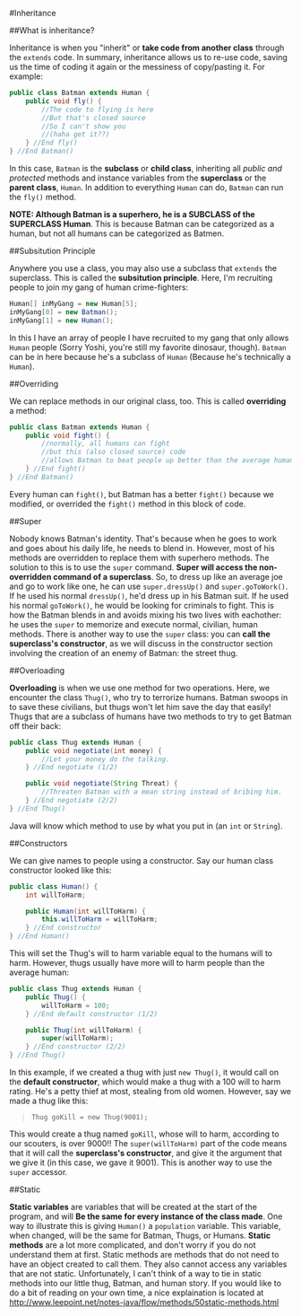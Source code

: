#Inheritance

##What is inheritance?

Inheritance is when you "inherit" or **take code from another class** through the `extends` code. In summary, inheritance allows us to re-use code, saving us the time of coding it again or the messiness of copy/pasting it. For example:

```Java
public class Batman extends Human {
	public void fly() {
		//The code to flying is here
		//But that's closed source
		//So I can't show you
		//(haha get it??)
	} //End fly()
} //End Batman()
```

In this case, `Batman` is the **subclass** or **child class**, inheriting all *public and protected* methods and instance variables from the **superclass** or the **parent class**, `Human`. In addition to everything `Human` can do, `Batman` can run the `fly()` method.

**NOTE: Although Batman is a superhero, he is a SUBCLASS of the SUPERCLASS Human**. This is because Batman can be categorized as a human, but not all humans can be categorized as Batmen.

##Subsitution Principle

Anywhere you use a class, you may also use a subclass that `extends` the superclass. This is called the **subsitution principle**. Here, I'm recruiting people to join my gang of human crime-fighters:

```Java
Human[] inMyGang = new Human[5];
inMyGang[0] = new Batman();
inMyGang[1] = new Human();
```

In this I have an array of people I have recruited to my gang that only allows `Human` people (Sorry Yoshi, you're still my favorite dinosaur, though). `Batman` can be in here because he's a subclass of `Human` (Because he's technically a `Human`).

##Overriding

We can replace methods in our original class, too. This is called **overriding** a method:

```Java
public class Batman extends Human {
	public void fight() {
		//normally, all humans can fight
		//but this (also closed source) code
		//allows Batman to beat people up better than the average human
	} //End fight()
} //End Batman()
```

Every human can `fight()`, but Batman has a better `fight()` because we modified, or overrided the `fight()` method in this block of code.

##Super

Nobody knows Batman's identity. That's because when he goes to work and goes about his daily life, he needs to blend in. However, most of his methods are overridden to replace them with superhero methods. The solution to this is to use the `super` command. **Super will access the non-overridden command of a superclass**. So, to dress up like an average joe and go to work like one, he can use `super.dressUp()` and `super.goToWork()`. If he used his normal `dressUp()`, he'd dress up in his Batman suit. If he used his normal `goToWork()`, he would be looking for criminals to fight. This is how the Batman blends in and avoids mixing his two lives with eachother: he uses the `super` to memorize and execute normal, civilian, human methods. There is another way to use the `super` class: you can **call the superclass's constructor**, as we will discuss in the constructor section involving the creation of an enemy of Batman: the street thug.

##Overloading

**Overloading** is when we use one method for two operations. Here, we encounter the class `Thug()`, who try to terrorize humans. Batman swoops in to save these civilians, but thugs won't let him save the day that easily! Thugs that are a subclass of humans have two methods to try to get Batman off their back:

```Java
public class Thug extends Human {
	public void negotiate(int money) {
		//Let your money do the talking.
	} //End negotiate (1/2)

	public void negotiate(String Threat) {
		//Threaten Batman with a mean string instead of bribing him.
	} //End negotiate (2/2)
} //End Thug()
```

Java will know which method to use by what you put in (an `int` or `String`).

##Constructors

We can give names to people using a constructor. Say our human class constructor looked like this:

```Java
public class Human() {
	int willToHarm;

	public Human(int willToHarm) {
		this.willToHarm = willToHarm;
	} //End constructor
} //End Human()
```

This will set the Thug's will to harm variable equal to the humans will to harm. However, thugs usually have more will to harm people than the average human:

```Java
public class Thug extends Human {
	public Thug() {
		willToHarm = 100;
	} //End default constructor (1/2)

	public Thug(int willToHarm) {
		super(willToHarm);
	} //End constructor (2/2)
} //End Thug()
```

In this example, if we created a thug with just `new Thug()`, it would call on the **default constructor**, which would make a thug with a 100 will to harm rating. He's a petty thief at most, stealing from old women. However, say we made a thug like this:

>`Thug goKill = new Thug(9001);`

This would create a thug named `goKill`, whose will to harm, according to our scouters, is over 9000!! The `super(willToHarm)` part of the code means that it will call the **superclass's constructor**, and give it the argument that we give it (in this case, we gave it 9001). This is another way to use the `super` accessor.

##Static

**Static variables** are variables that will be created at the start of the program, and will **Be the same for every instance of the class made**. One way to illustrate this is giving `Human()` a `population` variable. This variable, when changed, will be the same for Batman, Thugs, or Humans. **Static methods** are a lot more complicated, and don't worry if you do not understand them at first. Static methods are methods that do not need to have an object created to call them. They also cannot access any variables that are not static. Unfortunately, I can't think of a way to tie in static methods into our little thug, Batman, and human story. If you would like to do a bit of reading on your own time, a nice explaination is located at http://www.leepoint.net/notes-java/flow/methods/50static-methods.html
